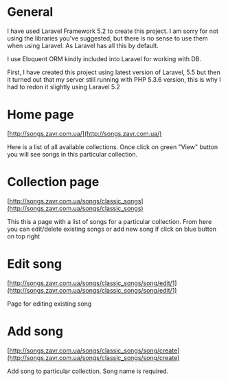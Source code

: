 # General

I have used Laravel Framework 5.2 to create this project.
I am sorry for not using the libraries you've suggested, but there is no sense to use them when using Laravel.
As Laravel has all this by default.

I use Eloquent ORM kindly included into Laravel for working with DB.

First, I have created this project using latest version of Laravel, 5.5 but then it turned out that my server still running with PHP 5.3.6 version, this is why I had to redon it slightly using Laravel 5.2

# Home page
[http://songs.zavr.com.ua/](http://songs.zavr.com.ua/)

Here is a list of all available collections. Once click on green "View" button you will see songs in this particular collection.

# Collection page
[http://songs.zavr.com.ua/songs/classic_songs](http://songs.zavr.com.ua/songs/classic_songs)

This this a page with a list of songs for a particular collection. From here you can edit/delete existing songs or add new song if click on blue button on top right

# Edit song
[http://songs.zavr.com.ua/songs/classic_songs/song/edit/1](http://songs.zavr.com.ua/songs/classic_songs/song/edit/1)

Page for editing existing song

# Add song
[http://songs.zavr.com.ua/songs/classic_songs/song/create](http://songs.zavr.com.ua/songs/classic_songs/song/create)

Add song to particular collection.
Song name is required.


